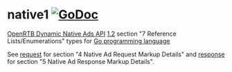 # native1 [![GoDoc](https://godoc.org/github.com/ucfunnel/openrtb-go/native1?status.svg)](https://pkg.go.dev/github.com/ucfunnel/openrtb/v14/native1)

[OpenRTB Dynamic Native Ads API](https://iabtechlab.com/standards/openrtb-native/) [1.2](https://iabtechlab.com/wp-content/uploads/2016/07/OpenRTB-Native-Ads-Specification-Final-1.2.pdf) section "7 Reference Lists/Enumerations" types for [Go programming language](https://golang.org/)

See [request](request/) for section "4 Native Ad Request Markup Details" and [response](response/) for section "5 Native Ad Response Markup Details".
